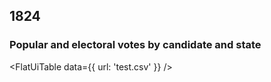 ## 1824

### Popular and electoral votes by candidate and state

<FlatUiTable
  data={{
    url: 'test.csv'
  }}
 />
